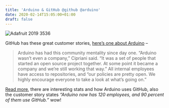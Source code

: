 ```yaml
---
title: 'Arduino & GitHub @github @arduino'
date: 2020-02-14T15:05:00+01:00
draft: false
---
```


![Adafruit 2019 3536](https://cdn-blog.adafruit.com/uploads/2020/02/adafruit_2019_3536.jpg)

GitHub has these great customer stories, [here’s one about Arduino](https://github.com/customer-stories/arduino) –

> Arduino has had this community mentality since day one. “Arduino wasn’t even a company,” Cipriani said. “It was a set of people that started an open source project together. At some point it became a company and we’re still working that way.” All internal employees have access to repositories, and “our policies are pretty open. We highly encourage everyone to take a look at what’s going on.”

[Read more](https://github.com/customer-stories/arduino), there are interesting stats and how Arduino uses GitHub, also the customer story states _“Arduino now has 120 employees, and 90 percent of them use GitHub.”_ wow!